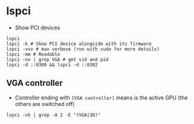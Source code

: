 # lspci

- Show PCI devices

```shell
lspci
lspci -k # Show PCI device alongside with its firmware
lspci -vvv # max verbose (run with sudo for more details)
lspci -mm # Readable
lspci -nn | grep VGA # get vid and pid
lspci -d ::0300 && lspci -d ::0302
```

## VGA controller

- Controller ending with `[VGA controller]` means is the active GPU (the others are switched off)

```shell
lspci -vk | grep -A 2 -E "(VGA|3D)"
```
